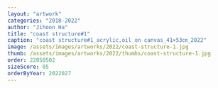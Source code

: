 ```yaml
---
layout: "artwork"
categories: "2018-2022"
author: "Jihoon Ha"
title: "coast structure#1"
caption: "coast structure#1_acrylic,oil on canvas_41×53㎝_2022"
image: /assets/images/artworks/2022/coast-structure-1.jpg
thumb: /assets/images/artworks/2022/thumbs/coast-structure-1.jpg
order: 22050502
sizeScore: 05
orderByYear: 2022027
---
```

